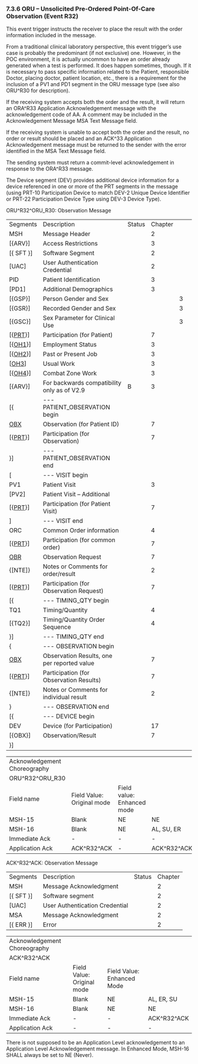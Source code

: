 ### 7.3.6 ORU – Unsolicited Pre-Ordered Point-Of-Care Observation (Event R32)

This event trigger instructs the receiver to place the result with the order information included in the message.

From a traditional clinical laboratory perspective, this event trigger’s use case is probably the predominant (if not exclusive) one. However, in the POC environment, it is actually uncommon to have an order already generated when a test is performed. It does happen sometimes, though. If it is necessary to pass specific information related to the Patient, responsible Doctor, placing doctor, patient location, etc., there is a requirement for the inclusion of a PV1 and PD1 segment in the ORU message type (see also ORU^R30 for description).

If the receiving system accepts both the order and the result, it will return an ORA^R33 Application Acknowledgement message with the acknowledgement code of AA. A comment may be included in the Acknowledgement Message MSA Text Message field.

If the receiving system is unable to accept both the order and the result, no order or result should be placed and an ACK^33 Application Acknowledgement message must be returned to the sender with the error identified in the MSA Text Message field.

The sending system must return a commit-level acknowledgement in response to the ORA^R33 message.

The Device segment (DEV) provides additional device information for a device referenced in one or more of the PRT segments in the message (using PRT-10 Participation Device to match DEV-2 Unique Device Identifier or PRT-22 Participation Device Type using DEV-3 Device Type).

ORU^R32^ORU_R30: Observation Message

|     |     |     |     |     |     |
| --- | --- | --- | --- | --- | --- |
| Segments | Description | Status | Chapter |  |  |
| MSH | Message Header |  | 2 |  |  |
| [\{ARV}] | Access Restrictions |  | 3 |  |  |
| [\{ SFT }] | Software Segment |  | 2 |  |  |
| [UAC] | User Authentication Credential |  | 2 |  |  |
| PID | Patient Identification |  | 3 |  |  |
| [PD1] | Additional Demographics |  | 3 |  |  |
| [\{GSP}] | Person Gender and Sex |  |  | 3 |  |
| [\{GSR}] | Recorded Gender and Sex |  |  | 3 |  |
| [\{GSC}] | Sex Parameter for Clinical Use |  |  | 3 |  |
| [\{[PRT](#obx-31-action-code-id-00816)}] | Participation (for Patient) |  | 7 |  |  |
| [\{[OH1](#OH1)}] | Employment Status |  | 3 |  |  |
| [\{[OH2](#OH2)}] | Past or Present Job |  | 3 |  |  |
| [[OH3](#OH3)] | Usual Work |  | 3 |  |  |
| [\{[OH4](#OH4)}] | Combat Zone Work |  | 3 |  |  |
| [\{ARV}] | For backwards compatibility only as of V2.9 | B | 3 |  |  |
| [\{ | --- PATIENT_OBSERVATION begin |  |  |  |  |
| [OBX](#obx-observationresult-segment) | Observation (for Patient ID) |  | 7 |  |  |
| [\{[PRT](#obx-31-action-code-id-00816)}] | Participation (for Observation) |  | 7 |  |  |
| }] | --- PATIENT_OBSERVATION end |  |  |  |  |
| [ | --- VISIT begin |  |  |  |  |
| PV1 | Patient Visit |  | 3 |  |  |
| [PV2] | Patient Visit – Additional |  |  |  |  |
| [\{[PRT](#obx-31-action-code-id-00816)}] | Participation (for Patient Visit) |  | 7 |  |  |
| ] | --- VISIT end |  |  |  |  |
| ORC | Common Order information |  | 4 |  |  |
| [\{[PRT](#obx-31-action-code-id-00816)}] | Participation (for common order) |  | 7 |  |  |
| [OBR](#OBR) | Observation Request |  | 7 |  |  |
| \{[NTE]} | Notes or Comments for order/result |  | 2 |  |  |
| [\{[PRT](#obx-31-action-code-id-00816)}] | Participation (for Observation Request) |  | 7 |  |  |
| [\{ | --- TIMING_QTY begin |  |  |  |  |
| TQ1 | Timing/Quantity |  | 4 |  |  |
| [\{TQ2}] | Timing/Quantity Order Sequence |  | 4 |  |  |
| }] | --- TIMING_QTY end |  |  |  |  |
| \{ | --- OBSERVATION begin |  |  |  |  |
| [OBX](#OBX) | Observation Results, one per reported value |  | 7 |  |  |
| [\{[PRT](#obx-31-action-code-id-00816)}] | Participation (for Observation Results) |  | 7 |  |  |
| \{[NTE]} | Notes or Comments for individual result |  | 2 |  |  |
| } | --- OBSERVATION end |  |  |  |  |
| [\{ | --- DEVICE begin |  |  |  |  |
| DEV | Device (for Participation) |  | 17 |  |  |
| [\{OBX}] | Observation/Result |  | 7 |  |  |
| }] |  |  |  |  |  |

|     |     |     |     |     |
| --- | --- | --- | --- | --- |
| Acknowledgement Choreography |  |  |  |  |
| ORU^R32^ORU_R30 |  |  |  |  |
| Field name | Field Value: Original mode | Field value: Enhanced mode |  |  |
| MSH-15 | Blank | NE | NE | AL, SU, ER |
| MSH-16 | Blank | NE | AL, SU, ER | AL, SU, ER |
| Immediate Ack | - | - | - | ACK^R32^ACK |
| Application Ack | ACK^R32^ACK | - | ACK^R32^ACK | ACK^R32^ACK |

ACK^R32^ACK: Observation Message

|     |     |     |     |
| --- | --- | --- | --- |
| Segments | Description | Status | Chapter |
| MSH | Message Acknowledgment |  | 2 |
| [\{ SFT }] | Software segment |  | 2 |
| [UAC] | User Authentication Credential |  | 2 |
| MSA | Message Acknowledgment |  | 2 |
| [\{ ERR }] | Error |  | 2 |

|     |     |     |     |
| --- | --- | --- | --- |
| Acknowledgement Choreography |  |  |  |
| ACK^R32^ACK |  |  |  |
| Field name | Field Value: Original mode | Field Value: Enhanced Mode |  |
| MSH-15 | Blank | NE | AL, ER, SU |
| MSH-16 | Blank | NE | NE |
| Immediate Ack | - | - | ACK^R32^ACK |
| Application Ack | - | - | - |

There is not supposed to be an Application Level acknowledgement to an Application Level Acknowledgement message. In Enhanced Mode, MSH-16 SHALL always be set to NE (Never).
